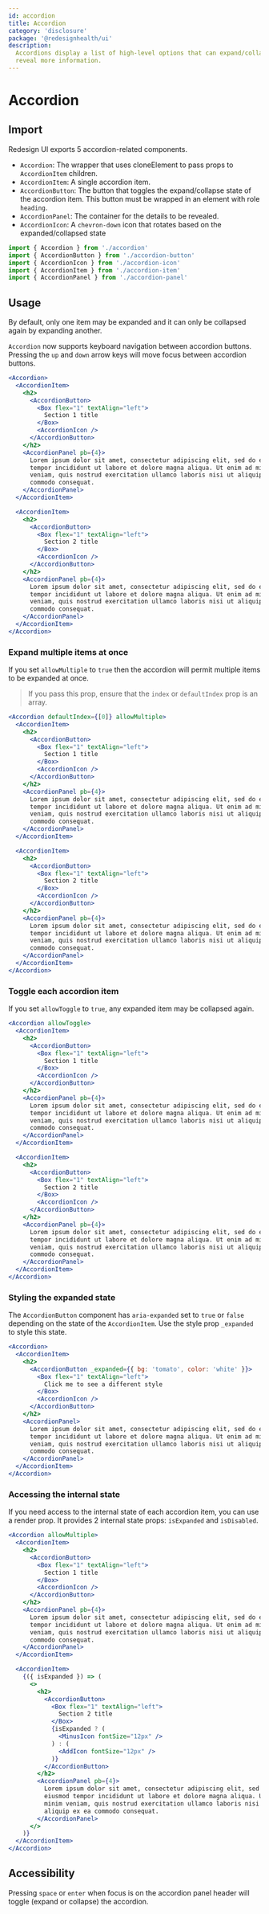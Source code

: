 ```yaml
---
id: accordion
title: Accordion
category: 'disclosure'
package: '@redesignhealth/ui'
description:
  Accordions display a list of high-level options that can expand/collapse to
  reveal more information.
---
```


# Accordion

## Import

Redesign UI exports 5 accordion-related components.

- `Accordion`: The wrapper that uses cloneElement to pass props to
  `AccordionItem` children.
- `AccordionItem`: A single accordion item.
- `AccordionButton`: The button that toggles the expand/collapse state of the
  accordion item. This button must be wrapped in an element with role `heading`.
- `AccordionPanel`: The container for the details to be revealed.
- `AccordionIcon`: A `chevron-down` icon that rotates based on the
  expanded/collapsed state

```js
import { Accordion } from './accordion'
import { AccordionButton } from './accordion-button'
import { AccordionIcon } from './accordion-icon'
import { AccordionItem } from './accordion-item'
import { AccordionPanel } from './accordion-panel'
```

## Usage

By default, only one item may be expanded and it can only be collapsed again by
expanding another.

`Accordion` now supports keyboard navigation between accordion buttons. Pressing
the `up` and `down` arrow keys will move focus between accordion buttons.

```jsx
<Accordion>
  <AccordionItem>
    <h2>
      <AccordionButton>
        <Box flex="1" textAlign="left">
          Section 1 title
        </Box>
        <AccordionIcon />
      </AccordionButton>
    </h2>
    <AccordionPanel pb={4}>
      Lorem ipsum dolor sit amet, consectetur adipiscing elit, sed do eiusmod
      tempor incididunt ut labore et dolore magna aliqua. Ut enim ad minim
      veniam, quis nostrud exercitation ullamco laboris nisi ut aliquip ex ea
      commodo consequat.
    </AccordionPanel>
  </AccordionItem>

  <AccordionItem>
    <h2>
      <AccordionButton>
        <Box flex="1" textAlign="left">
          Section 2 title
        </Box>
        <AccordionIcon />
      </AccordionButton>
    </h2>
    <AccordionPanel pb={4}>
      Lorem ipsum dolor sit amet, consectetur adipiscing elit, sed do eiusmod
      tempor incididunt ut labore et dolore magna aliqua. Ut enim ad minim
      veniam, quis nostrud exercitation ullamco laboris nisi ut aliquip ex ea
      commodo consequat.
    </AccordionPanel>
  </AccordionItem>
</Accordion>
```

### Expand multiple items at once

If you set `allowMultiple` to `true` then the accordion will permit multiple
items to be expanded at once.

> If you pass this prop, ensure that the `index` or `defaultIndex` prop is an
> array.

```jsx
<Accordion defaultIndex={[0]} allowMultiple>
  <AccordionItem>
    <h2>
      <AccordionButton>
        <Box flex="1" textAlign="left">
          Section 1 title
        </Box>
        <AccordionIcon />
      </AccordionButton>
    </h2>
    <AccordionPanel pb={4}>
      Lorem ipsum dolor sit amet, consectetur adipiscing elit, sed do eiusmod
      tempor incididunt ut labore et dolore magna aliqua. Ut enim ad minim
      veniam, quis nostrud exercitation ullamco laboris nisi ut aliquip ex ea
      commodo consequat.
    </AccordionPanel>
  </AccordionItem>

  <AccordionItem>
    <h2>
      <AccordionButton>
        <Box flex="1" textAlign="left">
          Section 2 title
        </Box>
        <AccordionIcon />
      </AccordionButton>
    </h2>
    <AccordionPanel pb={4}>
      Lorem ipsum dolor sit amet, consectetur adipiscing elit, sed do eiusmod
      tempor incididunt ut labore et dolore magna aliqua. Ut enim ad minim
      veniam, quis nostrud exercitation ullamco laboris nisi ut aliquip ex ea
      commodo consequat.
    </AccordionPanel>
  </AccordionItem>
</Accordion>
```

### Toggle each accordion item

If you set `allowToggle` to `true`, any expanded item may be collapsed again.

```jsx
<Accordion allowToggle>
  <AccordionItem>
    <h2>
      <AccordionButton>
        <Box flex="1" textAlign="left">
          Section 1 title
        </Box>
        <AccordionIcon />
      </AccordionButton>
    </h2>
    <AccordionPanel pb={4}>
      Lorem ipsum dolor sit amet, consectetur adipiscing elit, sed do eiusmod
      tempor incididunt ut labore et dolore magna aliqua. Ut enim ad minim
      veniam, quis nostrud exercitation ullamco laboris nisi ut aliquip ex ea
      commodo consequat.
    </AccordionPanel>
  </AccordionItem>

  <AccordionItem>
    <h2>
      <AccordionButton>
        <Box flex="1" textAlign="left">
          Section 2 title
        </Box>
        <AccordionIcon />
      </AccordionButton>
    </h2>
    <AccordionPanel pb={4}>
      Lorem ipsum dolor sit amet, consectetur adipiscing elit, sed do eiusmod
      tempor incididunt ut labore et dolore magna aliqua. Ut enim ad minim
      veniam, quis nostrud exercitation ullamco laboris nisi ut aliquip ex ea
      commodo consequat.
    </AccordionPanel>
  </AccordionItem>
</Accordion>
```

### Styling the expanded state

The `AccordionButton` component has `aria-expanded` set to `true` or `false`
depending on the state of the `AccordionItem`. Use the style prop `_expanded` to
style this state.

```jsx
<Accordion>
  <AccordionItem>
    <h2>
      <AccordionButton _expanded={{ bg: 'tomato', color: 'white' }}>
        <Box flex="1" textAlign="left">
          Click me to see a different style
        </Box>
        <AccordionIcon />
      </AccordionButton>
    </h2>
    <AccordionPanel>
      Lorem ipsum dolor sit amet, consectetur adipiscing elit, sed do eiusmod
      tempor incididunt ut labore et dolore magna aliqua. Ut enim ad minim
      veniam, quis nostrud exercitation ullamco laboris nisi ut aliquip ex ea
      commodo consequat.
    </AccordionPanel>
  </AccordionItem>
</Accordion>
```

### Accessing the internal state

If you need access to the internal state of each accordion item, you can use a
render prop. It provides 2 internal state props: `isExpanded` and `isDisabled`.

```jsx
<Accordion allowMultiple>
  <AccordionItem>
    <h2>
      <AccordionButton>
        <Box flex="1" textAlign="left">
          Section 1 title
        </Box>
        <AccordionIcon />
      </AccordionButton>
    </h2>
    <AccordionPanel pb={4}>
      Lorem ipsum dolor sit amet, consectetur adipiscing elit, sed do eiusmod
      tempor incididunt ut labore et dolore magna aliqua. Ut enim ad minim
      veniam, quis nostrud exercitation ullamco laboris nisi ut aliquip ex ea
      commodo consequat.
    </AccordionPanel>
  </AccordionItem>

  <AccordionItem>
    {({ isExpanded }) => (
      <>
        <h2>
          <AccordionButton>
            <Box flex="1" textAlign="left">
              Section 2 title
            </Box>
            {isExpanded ? (
              <MinusIcon fontSize="12px" />
            ) : (
              <AddIcon fontSize="12px" />
            )}
          </AccordionButton>
        </h2>
        <AccordionPanel pb={4}>
          Lorem ipsum dolor sit amet, consectetur adipiscing elit, sed do
          eiusmod tempor incididunt ut labore et dolore magna aliqua. Ut enim ad
          minim veniam, quis nostrud exercitation ullamco laboris nisi ut
          aliquip ex ea commodo consequat.
        </AccordionPanel>
      </>
    )}
  </AccordionItem>
</Accordion>
```

## Accessibility

Pressing `space` or `enter` when focus is on the accordion panel header will
toggle (expand or collapse) the accordion.
